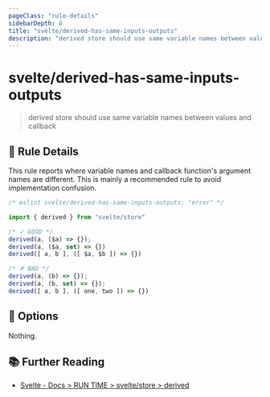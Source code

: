 ```yaml
---
pageClass: "rule-details"
sidebarDepth: 0
title: "svelte/derived-has-same-inputs-outputs"
description: "derived store should use same variable names between values and callback"
---
```


#  svelte/derived-has-same-inputs-outputs

> derived store should use same variable names between values and callback

## :book: Rule Details

This rule reports where variable names and callback function's argument names are different.
This is mainly a recommended rule to avoid implementation confusion.

<ESLintCodeBlock language="javascript">

<!--eslint-skip-->

```js
/* eslint svelte/derived-has-same-inputs-outputs: "error" */

import { derived } from "svelte/store"

/* ✓ GOOD */
derived(a, ($a) => {});
derived(a, ($a, set) => {})
derived([ a, b ], ([ $a, $b ]) => {})

/* ✗ BAD */
derived(a, (b) => {});
derived(a, (b, set) => {});
derived([ a, b ], ([ one, two ]) => {})
```

</ESLintCodeBlock>

## :wrench: Options

Nothing.


## :books: Further Reading

- [Svelte - Docs > RUN TIME > svelte/store > derived](https://svelte.dev/docs#run-time-svelte-store-derived)


